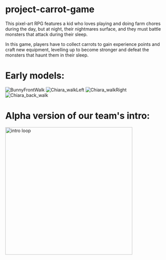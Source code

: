 # project-carrot-game
This pixel-art RPG features a kid who loves playing and doing farm chores during the day, but at night, their nightmares surface, and they must battle monsters that attack during their sleep.

In this game, players have to collect carrots to gain experience points and craft new equipment, levelling up to become stronger and defeat the monsters that haunt them in their sleep.

# Early models:
![BunnyFrontWalk](https://github.com/hugozeminian/rad-project-rpg-game/assets/96987268/4c117c56-6d69-4ff5-a5d8-03c2611f108d)
![Chiara_walkLeft](https://github.com/hugozeminian/rad-project-rpg-game/assets/96987268/f5a8d2ec-90fe-40c3-9aab-3180d2d671a2)
![Chiara_walkRight](https://github.com/hugozeminian/rad-project-rpg-game/assets/96987268/1472a16e-7d8b-463d-b8f4-997e7b941903)
![Chiara_back_walk](https://github.com/hugozeminian/rad-project-rpg-game/assets/96987268/96bf460d-cbc0-4b4b-b030-ac79eba8d654)

# Alpha version of our team's intro:
<img src="https://github.com/hugozeminian/rad-project-rpg-game/assets/96987268/fca9fb4c-8039-4631-ab18-f3d3a94f4bb0" width="400" alt="intro loop"/>




